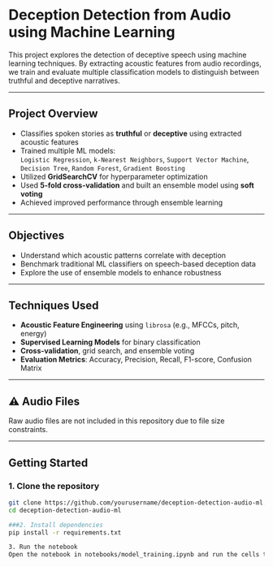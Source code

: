 # Deception Detection from Audio using Machine Learning

This project explores the detection of deceptive speech using machine learning techniques. By extracting acoustic features from audio recordings, we train and evaluate multiple classification models to distinguish between truthful and deceptive narratives.

---

## Project Overview

- Classifies spoken stories as **truthful** or **deceptive** using extracted acoustic features
- Trained multiple ML models:  
  `Logistic Regression`, `k-Nearest Neighbors`, `Support Vector Machine`, `Decision Tree`, `Random Forest`, `Gradient Boosting`
- Utilized **GridSearchCV** for hyperparameter optimization
- Used **5-fold cross-validation** and built an ensemble model using **soft voting**
- Achieved improved performance through ensemble learning

---

## Objectives

- Understand which acoustic patterns correlate with deception
- Benchmark traditional ML classifiers on speech-based deception data
- Explore the use of ensemble models to enhance robustness

---

## Techniques Used

- **Acoustic Feature Engineering** using `librosa` (e.g., MFCCs, pitch, energy)
- **Supervised Learning Models** for binary classification
- **Cross-validation**, grid search, and ensemble voting
- **Evaluation Metrics**: Accuracy, Precision, Recall, F1-score, Confusion Matrix

---

## ⚠️ Audio Files

Raw audio files are not included in this repository due to file size constraints.

---

## Getting Started

### 1. Clone the repository
```bash
git clone https://github.com/yourusername/deception-detection-audio-ml.git
cd deception-detection-audio-ml

###2. Install dependencies
pip install -r requirements.txt

3. Run the notebook
Open the notebook in notebooks/model_training.ipynb and run the cells to load the data, train models, and evaluate performance.


